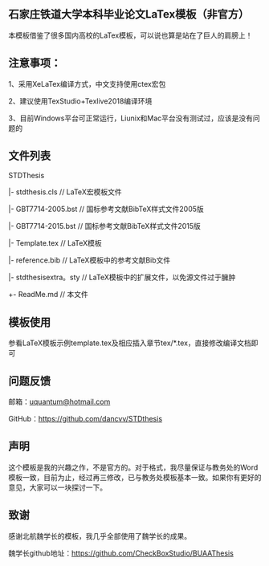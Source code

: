 ## 石家庄铁道大学本科毕业论文LaTex模板（非官方）
本模板借鉴了很多国内高校的LaTex模板，可以说也算是站在了巨人的肩膀上！

## 注意事项：
1、采用XeLaTex编译方式，中文支持使用ctex宏包

2、建议使用TexStudio+Texlive2018编译环境

3、目前Windows平台可正常运行，Liunix和Mac平台没有测试过，应该是没有问题的

## 文件列表
STDThesis

 |- stdthesis.cls         // LaTeX宏模板文件

 |- GBT7714-2005.bst      // 国标参考文献BibTeX样式文件2005版

 |- GBT7714-2015.bst      // 国标参考文献BibTeX样式文件2015版

 |- Template.tex          // LaTeX模板

 |- reference.bib         // LaTeX模板中的参考文献Bib文件

 |- stdthesisextra。sty   // LaTeX模板中的扩展文件，以免源文件过于臃肿
 
 +- ReadMe.md             // 本文件

## 模板使用
 参看LaTeX模板示例template.tex及相应插入章节tex/*.tex，直接修改编译文档即可

## 问题反馈
邮箱：uquantum@hotmail.com

GitHub：https://github.com/dancvv/STDthesis

## 声明
这个模板是我的兴趣之作，不是官方的。对于格式，我尽量保证与教务处的Word模板一致，目前为止，经过再三修改，已与教务处模板基本一致。如果你有更好的意见，大家可以一块探讨一下。

## 致谢
感谢北航魏学长的模板，我几乎全部使用了魏学长的成果。

魏学长github地址：https://github.com/CheckBoxStudio/BUAAThesis